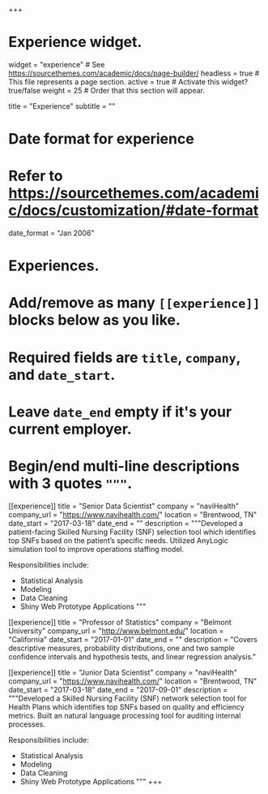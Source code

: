 +++
# Experience widget.
widget = "experience"  # See https://sourcethemes.com/academic/docs/page-builder/
headless = true  # This file represents a page section.
active = true  # Activate this widget? true/false
weight = 25  # Order that this section will appear.

title = "Experience"
subtitle = ""

# Date format for experience
#   Refer to https://sourcethemes.com/academic/docs/customization/#date-format
date_format = "Jan 2006"

# Experiences.
#   Add/remove as many `[[experience]]` blocks below as you like.
#   Required fields are `title`, `company`, and `date_start`.
#   Leave `date_end` empty if it's your current employer.
#   Begin/end multi-line descriptions with 3 quotes `"""`.
[[experience]]
  title = "Senior Data Scientist"
  company = "naviHealth"
  company_url = "https://www.navihealth.com/"
  location = "Brentwood, TN"
  date_start = "2017-03-18"
  date_end = ""
  description = """Developed a patient-facing Skilled Nursing Facility (SNF) selection tool which identifies top SNFs based on the patient’s specific needs. Utilized AnyLogic simulation tool to improve operations staffing model.
  
  Responsibilities include:
  
  * Statistical Analysis
  * Modeling
  * Data Cleaning
  * Shiny Web Prototype Applications
  """

[[experience]]
  title = "Professor of Statistics"
  company = "Belmont University"
  company_url = "http://www.belmont.edu/"
  location = "California"
  date_start = "2017-01-01"
  date_end = ""
  description = "Covers descriptive measures, probability distributions, one and two sample confidence intervals and hypothesis tests, and linear regression analysis."

[[experience]]
  title = "Junior Data Scientist"
  company = "naviHealth"
  company_url = "https://www.navihealth.com/"
  location = "Brentwood, TN"
  date_start = "2017-03-18"
  date_end = "2017-09-01"
  description = """Developed a Skilled Nursing Facility (SNF) network selection tool for Health Plans which identifies top SNFs based on quality and efficiency metrics. Built an natural language processing tool for auditing internal processes.
  
  Responsibilities include:
  
  * Statistical Analysis
  * Modeling
  * Data Cleaning
  * Shiny Web Prototype Applications
  """
+++
